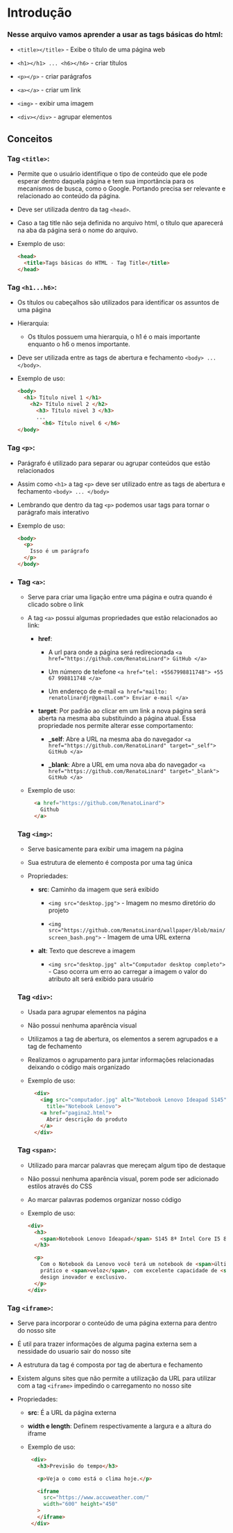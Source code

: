 # Introdução

### Nesse arquivo vamos aprender a usar as tags básicas do html:

  - ```<title></title>``` - Exibe o título de uma página web
    
  - ```<h1></h1> ... <h6></h6>``` - criar títulos
    
  - ```<p></p>``` - criar parágrafos
    
  - ```<a></a>``` - criar um link
    
  - ```<img>``` - exibir uma imagem
    
  - ```<div></div>``` - agrupar elementos

## Conceitos

  ### Tag ```<title>```:
  
  - Permite que o usuário identifique o tipo de conteúdo que ele pode esperar dentro daquela página e tem sua importância para os mecanismos de busca, como o Google. Portando precisa ser relevante e relacionado ao conteúdo da página.
  
  - Deve ser utilizada dentro da tag ```<head>```.
    
  - Caso a tag title não seja definida no arquivo html, o título que aparecerá na aba da página será o nome do arquivo.
    
  - Exemplo de uso:
    ```html
    <head>
      <title>Tags básicas do HTML - Tag Title</title>
    </head>
    ```

  ### Tag ```<h1...h6>```:
  - Os títulos ou cabeçalhos são utilizados para identificar os assuntos de uma página

  - Hierarquia:
      - Os títulos possuem uma hierarquia, o h1 é o mais importante enquanto o h6 o menos importante.

  - Deve ser utilizada entre as tags de abertura e fechamento ```<body> ... </body>```.

  - Exemplo de uso:
    ```html
    <body>
      <h1> Título nivel 1 </h1>
        <h2> Título nivel 2 </h2>
          <h3> Título nivel 3 </h3>
          ...
            <h6> Título nivel 6 </h6>
    </body>
    ```

  ### Tag ```<p>```:
  - Parágrafo é utilizado para separar ou agrupar conteúdos que estão relacionados
    
  - Assim como ```<h1>``` a tag ```<p>``` deve ser utilizado entre as tags de abertura e fechamento ```<body> ... </body>```
    
  - Lembrando que dentro da tag ```<p>``` podemos usar tags para tornar o parágrafo mais interativo
    
  - Exemplo de uso:
    ```html
    <body>
      <p>
        Isso é um parágrafo
      </p>
    </body>
    ```

- ### Tag ```<a>```:
  - Serve para criar uma ligação entre uma página e outra quando é clicado sobre o link
 
  - A tag ```<a>``` possui algumas propriedades que estão relacionados ao link:
    - **href**:
      - A url para onde a página será redirecionada ```<a href="https://github.com/RenatoLinard"> GitHub </a>```
        
      - Um número de telefone ```<a href="tel: +5567998811748"> +55 67 998811748 </a>```
        
      - Um endereço de e-mail ```<a href="mailto: renatolinardjr@gmail.com"> Enviar e-mail </a>```

    - **target**: Por padrão ao clicar em um link a nova página será aberta na mesma aba substituindo a página atual. Essa propriedade nos permite alterar esse comportamento:
      - **_self**: Abre a URL na mesma aba do navegador
        ```<a href="https://github.com/RenatoLinard" target="_self"> GitHub </a>```
        
      - **_blank**: Abre a URL em uma nova aba do navegador
        ```<a href="https://github.com/RenatoLinard" target="_blank"> GitHub </a>```
 
  - Exemplo de uso:
    ```html
      <a href="https://github.com/RenatoLinard">
        Github
      </a>
    ```

  ### Tag ```<img>```:
  - Serve basicamente para exibir uma imagem na página
    
  - Sua estrutura de elemento é composta por uma tag única
    
  - Propriedades:
    - **src**: Caminho da imagem que será exibido    
      - ```<img src="desktop.jpg">``` - Imagem no mesmo diretório do projeto

      - ```<img src="https://github.com/RenatoLinard/wallpaper/blob/main/screen_bash.png">``` - Imagem de uma URL externa
     
    - **alt**: Texto que descreve a imagem
      - ```<img src="desktop.jpg" alt="Computador desktop completo">``` - Caso ocorra um erro ao carregar a imagem o valor do atributo alt será exibido para usuário

  ### Tag ```<div>```:
  - Usada para agrupar elementos na página
    
  - Não possui nenhuma aparência visual
    
  - Utilizamos a tag de abertura, os elementos a serem agrupados e a tag de fechamento

  - Realizamos o agrupamento para juntar informações relacionadas deixando o código mais organizado
 
  - Exemplo de uso:
    ```html
      <div>
        <img src="computador.jpg" alt="Notebook Lenovo Ideapad S145"
          title="Notebook Lenovo">
        <a href="pagina2.html">
          Abrir descrição do produto
        </a>
      </div>
    ```

  ### Tag ```<span>```:
  - Utilizado para marcar palavras que mereçam algum tipo de destaque
 
  - Não possui nenhuma aparência visual, porem pode ser adicionado estilos através do CSS
 
  - Ao marcar palavras podemos organizar nosso código
 
  - Exemplo de uso:
    ```html
    <div>
      <h3>
        <span>Notebook Lenovo Ideapad</span> S145 8ª Intel Core I5 8GB 1TB HD 15,6" W10 Prata
      </h3>

      <p>
        Com o Notebook da Lenovo você terá um notebook de <span>última geração</span>,
        prático e <span>veloz</span>, com excelente capacidade de <span>armazenamento</span>,
        design inovador e exclusivo.
      </p>
    </div>
    ```

 ### Tag ```<iframe>```:
   - Serve para incorporar o conteúdo de uma página externa para dentro do nosso site

   - É util para trazer informações de alguma pagina externa sem a nessidade do usuario sair do nosso site

   - A estrutura da tag é composta por tag de abertura e fechamento

   - Existem alguns sites que não permite a utilização da URL para utilizar com a tag ```<iframe>``` impedindo o carregamento no nosso site

   - Propriedades:
     - **src**: É a URL da página externa

     - **width e length**: Definem respectivamente a largura e a altura do iframe
    
     - Exemplo de uso:
       ```html
        <div>
          <h3>Previsão do tempo</h3>

          <p>Veja o como está o clima hoje.</p>

          <iframe
            src="https://www.accuweather.com/"
            width="600" height="450"
          >
          </iframe>
        </div>
       ```

  
